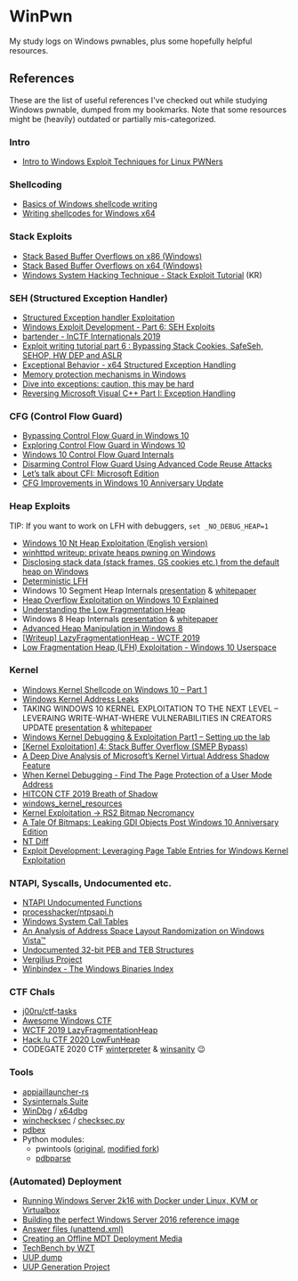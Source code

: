 # WinPwn

My study logs on Windows pwnables, plus some hopefully helpful resources.

## References

These are the list of useful references I've checked out while studying Windows pwnable, dumped from my bookmarks. Note that some resources might be (heavily) outdated or partially mis-categorized.

### Intro
- [Intro to Windows Exploit Techniques for Linux PWNers](https://blog.pwnhub.cn/download/01/WinPWN.pdf)

### Shellcoding
- [Basics of Windows shellcode writing](https://idafchev.github.io/exploit/2017/09/26/writing_windows_shellcode.html)
- [Writing shellcodes for Windows x64](https://nytrosecurity.com/2019/06/30/writing-shellcodes-for-windows-x64/)

### Stack Exploits
- [Stack Based Buffer Overflows on x86 (Windows)](https://nytrosecurity.com/2017/12/09/stack-based-buffer-overflows-on-x86-windows-part-i/)
- [Stack Based Buffer Overflows on x64 (Windows)](https://nytrosecurity.com/2018/01/24/stack-based-buffer-overflows-on-x64-windows/)
- [Windows System Hacking Technique - Stack Exploit Tutorial](https://ruinick.tistory.com/79) (KR)

### SEH (Structured Exception Handler)
- [Structured Exception handler Exploitation](https://www.exploit-db.com/docs/english/17505-structured-exception-handler-exploitation.pdf)
- [Windows Exploit Development - Part 6: SEH Exploits](http://web.archive.org/web/20200324143130/https://www.securitysift.com/windows-exploit-development-part-6-seh-exploits/)
- [bartender - InCTF Internationals 2019](https://blog.bi0s.in/2019/10/11/Pwn/bartender/)
- [Exploit writing tutorial part 6 : Bypassing Stack Cookies, SafeSeh, SEHOP, HW DEP and ASLR](https://www.corelan.be/index.php/2009/09/21/exploit-writing-tutorial-part-6-bypassing-stack-cookies-safeseh-hw-dep-and-aslr/)
- [Exceptional Behavior - x64 Structured Exception Handling](https://www.osronline.com/article.cfm%5Earticle=469.htm)
- [Memory protection mechanisms in Windows](https://www.cnblogs.com/hyq20135317/p/6377880.html)
- [Dive into exceptions: caution, this may be hard](https://hackmag.com/uncategorized/exceptions-for-hardcore-users/)
- [Reversing Microsoft Visual C++ Part I: Exception Handling](http://www.openrce.org/articles/full_view/21)

### CFG (Control Flow Guard)
- [Bypassing Control Flow Guard in Windows 10](https://improsec.com/tech-blog/bypassing-control-flow-guard-in-windows-10)
- [Exploring Control Flow Guard in Windows 10](https://www.trendmicro.com/en_us/research/15/a/exploring-control-flow-guard-in-windows-10.html)
- [Windows 10 Control Flow Guard Internals](http://www.powerofcommunity.net/poc2014/mj0011.pdf)
- [Disarming Control Flow Guard Using Advanced Code Reuse Attacks](https://web.archive.org/web/20170522011815/https://www.endgame.com/blog/disarming-control-flow-guard-using-advanced-code-reuse-attacks)
- [Let’s talk about CFI: Microsoft Edition](https://blog.trailofbits.com/2016/12/27/lets-talk-about-cfi-microsoft-edition/)
- [CFG Improvements in Windows 10 Anniversary Update](https://www.trendmicro.com/en_us/research/16/j/control-flow-guard-improvements-windows-10-anniversary-update.html)

### Heap Exploits
TIP: If you want to work on LFH with debuggers, `set _NO_DEBUG_HEAP=1`
- [Windows 10 Nt Heap Exploitation (English version)](https://www.slideshare.net/AngelBoy1/windows-10-nt-heap-exploitation-english-version)
- [winhttpd writeup: private heaps pwning on Windows](https://blog.scrt.ch/2019/01/24/private-heaps-pwning-on-windows/)
- [Disclosing stack data (stack frames, GS cookies etc.) from the default heap on Windows](https://j00ru.vexillium.org/2016/07/disclosing-stack-data-from-the-default-heap-on-windows/)
- [Deterministic LFH](https://github.com/saaramar/Deterministic_LFH)
- Windows 10 Segment Heap Internals [presentation](https://www.blackhat.com/docs/us-16/materials/us-16-Yason-Windows-10-Segment-Heap-Internals.pdf) & [whitepaper](https://www.blackhat.com/docs/us-16/materials/us-16-Yason-Windows-10-Segment-Heap-Internals-wp.pdf)
- [Heap Overflow Exploitation on Windows 10 Explained](https://blog.rapid7.com/2019/06/12/heap-overflow-exploitation-on-windows-10-explained/)
- [Understanding the Low Fragmentation Heap](http://illmatics.com/Understanding_the_LFH.pdf)
- Windows 8 Heap Internals [presentation](https://media.blackhat.com/bh-us-12/Briefings/Valasek/BH_US_12_Valasek_Windows_8_Heap_Internals_Slides.pdf) & [whitepaper](http://illmatics.com/Windows%208%20Heap%20Internals.pdf)
- [Advanced Heap Manipulation in Windows 8](https://media.blackhat.com/eu-13/briefings/Liu/bh-eu-13-liu-advanced-heap-WP.pdf)
- [\[Writeup\] LazyFragmentationHeap - WCTF 2019](https://null2root.github.io/blog/2020/02/07/LazyFragmentationHeap-WCTF2019-writeup.html)
- [Low Fragmentation Heap (LFH) Exploitation - Windows 10 Userspace](https://github.com/peleghd/Windows-10-Exploitation/blob/master/Low_Fragmentation_Heap_(LFH)_Exploitation_-_Windows_10_Userspace_by_Saar_Amar.pdf)

### Kernel
- [Windows Kernel Shellcode on Windows 10 – Part 1](https://improsec.com/tech-blog/windows-kernel-shellcode-on-windows-10-part-1)
- [Windows Kernel Address Leaks](https://github.com/sam-b/windows_kernel_address_leaks)
- TAKING WINDOWS 10 KERNEL EXPLOITATION TO THE NEXT LEVEL – LEVERAING WRITE-WHAT-WHERE
VULNERABILITIES IN CREATORS UPDATE [presentation](https://www.blackhat.com/docs/us-17/wednesday/us-17-Schenk-Taking-Windows-10-Kernel-Exploitation-To-The-Next-Level%E2%80%93Leveraging-Write-What-Where-Vulnerabilities-In-Creators-Update.pdf) & [whitepaper](https://www.blackhat.com/docs/us-17/wednesday/us-17-Schenk-Taking-Windows-10-Kernel-Exploitation-To-The-Next-Level%E2%80%93Leveraging-Write-What-Where-Vulnerabilities-In-Creators-Update-wp.pdf)
- [Windows Kernel Debugging & Exploitation Part1 – Setting up the lab](https://voidsec.com/windows-kernel-debugging-exploitation/)
- [\[Kernel Exploitation\] 4: Stack Buffer Overflow (SMEP Bypass)](https://www.abatchy.com/2018/01/kernel-exploitation-4)
- [A Deep Dive Analysis of Microsoft’s Kernel Virtual Address Shadow Feature](https://www.fortinet.com/blog/threat-research/a-deep-dive-analysis-of-microsoft-s-kernel-virtual-address-shadow-feature)
- [When Kernel Debugging - Find The Page Protection of a User Mode Address](https://stackoverflow.com/questions/16749764/when-kernel-debugging-find-the-page-protection-of-a-user-mode-address)
- [HITCON CTF 2019 Breath of Shadow](https://github.com/scwuaptx/CTF/tree/master/2019-writeup/hitcon/breathofshadow/challenge)
- [windows_kernel_resources](https://github.com/sam-b/windows_kernel_resources)
- [Kernel Exploitation -> RS2 Bitmap Necromancy](https://www.fuzzysecurity.com/tutorials/expDev/22.html)
- [A Tale Of Bitmaps: Leaking GDI Objects Post Windows 10 Anniversary Edition](https://labs.f-secure.com/archive/a-tale-of-bitmaps/)
- [NT Diff](https://ntdiff.github.io/)
- [Exploit Development: Leveraging Page Table Entries for Windows Kernel Exploitation](https://connormcgarr.github.io/pte-overwrites/)

### NTAPI, Syscalls, Undocumented etc.
- [NTAPI Undocumented Functions](https://undocumented.ntinternals.net/)
- [processhacker/ntpsapi.h](https://github.com/processhacker/processhacker/blob/master/phnt/include/ntpsapi.h)
- [Windows System Call Tables](https://github.com/j00ru/windows-syscalls)
- [An Analysis of Address Space Layout Randomization on Windows Vista™](https://web.archive.org/web/20190715102700/https://www.symantec.com/avcenter/reference/Address_Space_Layout_Randomization.pdf)
- [Undocumented 32-bit PEB and TEB Structures](http://bytepointer.com/resources/tebpeb32.htm)
- [Vergilius Project](https://www.vergiliusproject.com/)
- [Winbindex - The Windows Binaries Index](https://winbindex.m417z.com/)

### CTF Chals
- [j00ru/ctf-tasks](https://github.com/j00ru/ctf-tasks)
- [Awesome Windows CTF](https://zaratec.github.io/awesome-windows-ctf/)
- [WCTF 2019 LazyFragmentationHeap](https://github.com/scwuaptx/LazyFragmentationHeap)
- [Hack.lu CTF 2020 LowFunHeap](https://ctftime.org/task/13503)
- CODEGATE 2020 CTF [winterpreter](https://github.com/leesh3288/CTF/tree/master/2020/CODEGATE_2020_Preliminary/winterpreter) & [winsanity](https://github.com/leesh3288/CTF/tree/master/2020/CODEGATE_2020_Finals/winsanity) 😉

### Tools
- [appjaillauncher-rs](https://github.com/trailofbits/appjaillauncher-rs)
- [Sysinternals Suite](https://docs.microsoft.com/en-us/sysinternals/downloads/sysinternals-suite)
- [WinDbg](https://docs.microsoft.com/ko-kr/windows-hardware/drivers/debugger/debugger-download-tools) / [x64dbg](https://x64dbg.com/)
- [winchecksec](https://github.com/trailofbits/winchecksec) / [checksec.py](https://github.com/Wenzel/checksec.py)
- [pdbex](https://github.com/wbenny/pdbex)
- Python modules:
  - pwintools ([original](https://github.com/masthoon/pwintools), [modified fork](https://github.com/leesh3288/pwintools))
  - [pdbparse](https://github.com/moyix/pdbparse)

### (Automated) Deployment
- [Running Windows Server 2k16 with Docker under Linux, KVM or Virtualbox](https://gist.github.com/mustafaakin/0cfbc1b4bb346a05a615)
- [Building the perfect Windows Server 2016 reference image](https://deploymentresearch.com/building-the-perfect-windows-server-2016-reference-image/)
- [Answer files (unattend.xml)](https://docs.microsoft.com/en-us/windows-hardware/manufacture/desktop/update-windows-settings-and-scripts-create-your-own-answer-file-sxs)
- [Creating an Offline MDT Deployment Media](https://www.vkernel.ro/blog/creating-an-offline-mdt-deployment-media)
- [TechBench by WZT](https://tb.rg-adguard.net/public.php)
- [UUP dump](https://uupdump.ml/)
- [UUP Generation Project](https://uup.rg-adguard.net/)
